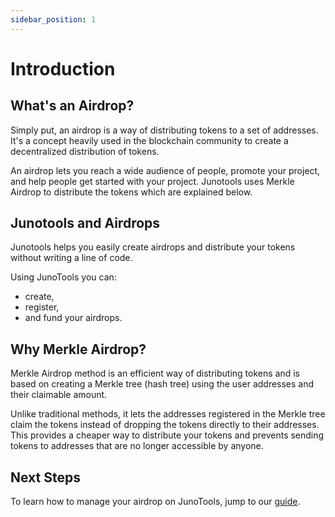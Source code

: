 ```yaml
---
sidebar_position: 1
---
```


# Introduction

## What's an Airdrop?

Simply put, an airdrop is a way of distributing tokens to a set of addresses. It's a concept heavily used in the blockchain community to create a decentralized distribution of tokens.

An airdrop lets you reach a wide audience of people, promote your project, and help people get started with your project. Junotools uses Merkle Airdrop to distribute the tokens which are explained below.

## Junotools and Airdrops

Junotools helps you easily create airdrops and distribute your tokens without writing a line of code.

Using JunoTools you can:
* create,
* register,
* and fund your airdrops.

## Why Merkle Airdrop?

Merkle Airdrop method is an efficient way of distributing tokens and is based on creating a Merkle tree (hash tree) using the user addresses and their claimable amount.

Unlike traditional methods, it lets the addresses registered in the Merkle tree claim the tokens instead of dropping the tokens directly to their addresses. This provides a cheaper way to distribute your tokens and prevents sending tokens to addresses that are no longer accessible by anyone.

## Next Steps

To learn how to manage your airdrop on JunoTools, jump to our [guide](/docs/dashboards/airdrop/guide).
